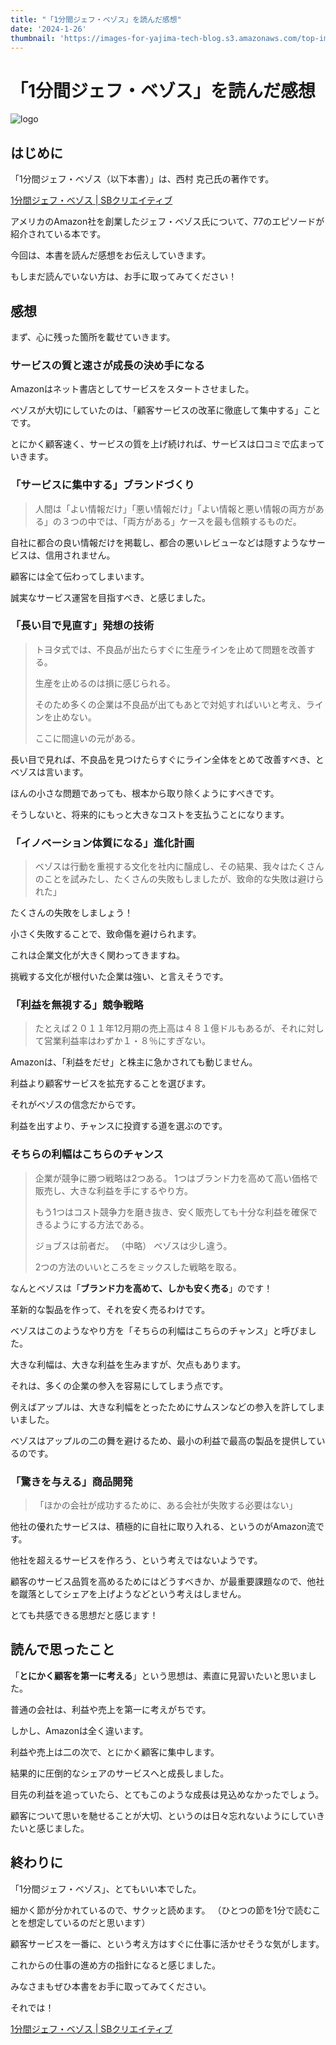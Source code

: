 ```yaml
---
title: "「1分間ジェフ・ベゾス」を読んだ感想"
date: '2024-1-26'
thumbnail: 'https://images-for-yajima-tech-blog.s3.amazonaws.com/top-image-20230214.jpg'
---
```

# 「1分間ジェフ・ベゾス」を読んだ感想

![logo](https://images-for-yajima-tech-blog.s3.amazonaws.com/top-image-20230214.jpg)

## はじめに

「1分間ジェフ・ベゾス（以下本書）」は、西村 克己氏の著作です。

[1分間ジェフ・ベゾス | SBクリエイティブ](https://www.sbcr.jp/product/4797377293/)

アメリカのAmazon社を創業したジェフ・ベゾス氏について、77のエピソードが紹介されている本です。

今回は、本書を読んだ感想をお伝えしていきます。

もしまだ読んでいない方は、お手に取ってみてください！

## 感想
まず、心に残った箇所を載せていきます。

### サービスの質と速さが成長の決め手になる

Amazonはネット書店としてサービスをスタートさせました。

ベゾスが大切にしていたのは、「顧客サービスの改革に徹底して集中する」ことです。

とにかく顧客速く、サービスの質を上げ続ければ、サービスは口コミで広まっていきます。

### 「サービスに集中する」ブランドづくり

> 人間は「よい情報だけ」「悪い情報だけ」「よい情報と悪い情報の両方がある」の３つの中では、「両方がある」ケースを最も信頼するものだ。

自社に都合の良い情報だけを掲載し、都合の悪いレビューなどは隠すようなサービスは、信用されません。

顧客には全て伝わってしまいます。

誠実なサービス運営を目指すべき、と感じました。

### 「長い目で見直す」発想の技術

> トヨタ式では、不良品が出たらすぐに生産ラインを止めて問題を改善する。
> 
> 生産を止めるのは損に感じられる。
> 
> そのため多くの企業は不良品が出てもあとで対処すればいいと考え、ラインを止めない。 
> 
> ここに間違いの元がある。

長い目で見れば、不良品を見つけたらすぐにライン全体をとめて改善すべき、とベゾスは言います。

ほんの小さな問題であっても、根本から取り除くようにすべきです。

そうしないと、将来的にもっと大きなコストを支払うことになります。

### 「イノベーション体質になる」進化計画

> ベゾスは行動を重視する文化を社内に醸成し、その結果、我々はたくさんのことを試みたし、たくさんの失敗もしましたが、致命的な失敗は避けられた」

たくさんの失敗をしましょう！

小さく失敗することで、致命傷を避けられます。

これは企業文化が大きく関わってきますね。

挑戦する文化が根付いた企業は強い、と言えそうです。

### 「利益を無視する」競争戦略

> たとえば２０１１年12月期の売上高は４８１億ドルもあるが、それに対して営業利益率はわずか１・８％にすぎない。

Amazonは、「利益をだせ」と株主に急かされても動じません。

利益より顧客サービスを拡充することを選びます。

それがベゾスの信念だからです。

利益を出すより、チャンスに投資する道を選ぶのです。

### そちらの利幅はこちらのチャンス

> 企業が競争に勝つ戦略は2つある。 1つはブランド力を高めて高い価格で販売し、大きな利益を手にするやり方。 
> 
> もう1つはコスト競争力を磨き抜き、安く販売しても十分な利益を確保できるようにする方法である。
> 
>  ジョブスは前者だ。
>  （中略）
>  ベゾスは少し違う。
> 
> 2つの方法のいいところをミックスした戦略を取る。

なんとベゾスは「**ブランド力を高めて、しかも安く売る**」のです！

革新的な製品を作って、それを安く売るわけです。

ベゾスはこのようなやり方を「そちらの利幅はこちらのチャンス」と呼びました。

大きな利幅は、大きな利益を生みますが、欠点もあります。

それは、多くの企業の参入を容易にしてしまう点です。

例えばアップルは、大きな利幅をとったためにサムスンなどの参入を許してしまいました。

ベゾスはアップルの二の舞を避けるため、最小の利益で最高の製品を提供しているのです。

### 「驚きを与える」商品開発

> 「ほかの会社が成功するために、ある会社が失敗する必要はない」

他社の優れたサービスは、積極的に自社に取り入れる、というのがAmazon流です。

他社を超えるサービスを作ろう、という考えではないようです。

顧客のサービス品質を高めるためにはどうすべきか、が最重要課題なので、他社を蹴落としてシェアを上げようなどという考えはしません。

とても共感できる思想だと感じます！

## 読んで思ったこと

「**とにかく顧客を第一に考える**」という思想は、素直に見習いたいと思いました。

普通の会社は、利益や売上を第一に考えがちです。

しかし、Amazonは全く違います。

利益や売上は二の次で、とにかく顧客に集中します。

結果的に圧倒的なシェアのサービスへと成長しました。

目先の利益を追っていたら、とてもこのような成長は見込めなかったでしょう。

顧客について思いを馳せることが大切、というのは日々忘れないようにしていきたいと感じました。

## 終わりに

「1分間ジェフ・ベゾス」、とてもいい本でした。

細かく節が分かれているので、サクッと読めます。
（ひとつの節を1分で読むことを想定しているのだと思います）

顧客サービスを一番に、という考え方はすぐに仕事に活かせそうな気がします。

これからの仕事の進め方の指針になると感じました。

みなさまもぜひ本書をお手に取ってみてください。

それでは！

[1分間ジェフ・ベゾス | SBクリエイティブ](https://www.sbcr.jp/product/4797377293/)
